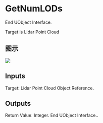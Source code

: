 # GetNumLODs

End UObject Interface.

Target is Lidar Point Cloud

## 图示

![]($-20221218-19430774.png)

## Inputs

Target: Lidar Point Cloud Object Reference.  

## Outputs

Return Value: Integer. End UObject Interface..

